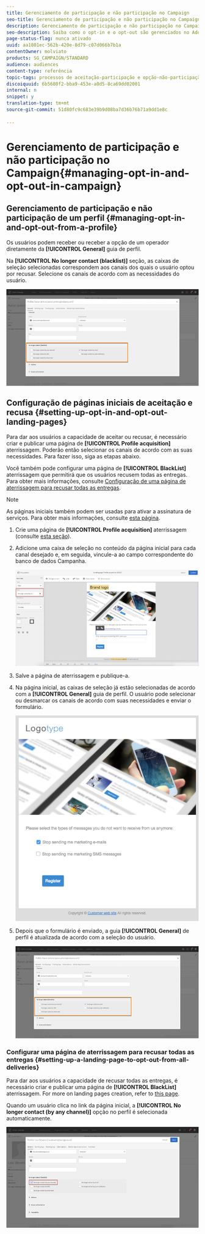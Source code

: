 ```yaml
---
title: Gerenciamento de participação e não participação no Campaign
seo-title: Gerenciamento de participação e não participação no Campaign
description: Gerenciamento de participação e não participação no Campaign
seo-description: Saiba como o opt-in e o opt-out são gerenciados no Adobe Campaign.
page-status-flag: nunca ativado
uuid: aa1801ec-562b-420e-8d79-c07d066b7b1a
contentOwner: molviato
products: SG_CAMPAIGN/STANDARD
audience: audiences
content-type: referência
topic-tags: processos de aceitação-participação e opção-não-participação
discoiquuid: 6b5680f2-bba9-453e-a0d5-8ca69dd02001
internal: n
snippet: y
translation-type: tm+mt
source-git-commit: 51d80fc9c683e39b9d08ba7d36b76b71a9dd1e8c

---
```



# Gerenciamento de participação e não participação no Campaign{#managing-opt-in-and-opt-out-in-campaign}

## Gerenciamento de participação e não participação de um perfil {#managing-opt-in-and-opt-out-from-a-profile}

Os usuários podem receber ou receber a opção de um operador diretamente da **[!UICONTROL General]** guia de perfil.

Na **[!UICONTROL No longer contact (blacklist)]** seção, as caixas de seleção selecionadas correspondem aos canais dos quais o usuário optou por recusar. Selecione os canais de acordo com as necessidades do usuário.

![](assets/optin_landingpage_3.png)

## Configuração de páginas iniciais de aceitação e recusa {#setting-up-opt-in-and-opt-out-landing-pages}

Para dar aos usuários a capacidade de aceitar ou recusar, é necessário criar e publicar uma página de **[!UICONTROL Profile acquisition]** aterrissagem. Poderão então selecionar os canais de acordo com as suas necessidades. Para fazer isso, siga as etapas abaixo.

Você também pode configurar uma página de **[!UICONTROL BlackList]** aterrissagem que permitirá que os usuários recusem todas as entregas. Para obter mais informações, consulte [Configuração de uma página de aterrissagem para recusar todas as entregas](#setting-up-a-landing-page-to-opt-out-from-all-deliveries).

>[!NOTE]
>
>As páginas iniciais também podem ser usadas para ativar a assinatura de serviços. Para obter mais informações, consulte [esta página](../../channels/using/designing-a-landing-page.md#linking-a-form-to-a-service).

1. Crie uma página de **[!UICONTROL Profile acquisition]** aterrissagem (consulte [esta seção](../../channels/using/about-landing-pages.md)).
1. Adicione uma caixa de seleção no conteúdo da página inicial para cada canal desejado e, em seguida, vincule-a ao campo correspondente do banco de dados Campanha.

   ![](assets/optin_landingpage_1.png)

1. Salve a página de aterrissagem e publique-a.
1. Na página inicial, as caixas de seleção já estão selecionadas de acordo com a **[!UICONTROL General]** guia de perfil. O usuário pode selecionar ou desmarcar os canais de acordo com suas necessidades e enviar o formulário.

   ![](assets/optin_landingpage_2.png)

1. Depois que o formulário é enviado, a guia **[!UICONTROL General]** de perfil é atualizada de acordo com a seleção do usuário.

   ![](assets/optin_landingpage_3.png)

### Configurar uma página de aterrissagem para recusar todas as entregas {#setting-up-a-landing-page-to-opt-out-from-all-deliveries}

Para dar aos usuários a capacidade de recusar todas as entregas, é necessário criar e publicar uma página de **[!UICONTROL BlackList]** aterrissagem. For more on landing pages creation, refer to [this page](../../channels/using/about-landing-pages.md).

Quando um usuário clica no link da página inicial, a **[!UICONTROL No longer contact (by any channel)]** opção no perfil é selecionada automaticamente.

![](assets/blacklisting_allchannels.png)


